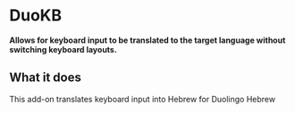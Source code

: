# DuoKB
**Allows for keyboard input to be translated to the target language without switching keyboard layouts.**

## What it does
This add-on translates keyboard input into Hebrew for Duolingo Hebrew